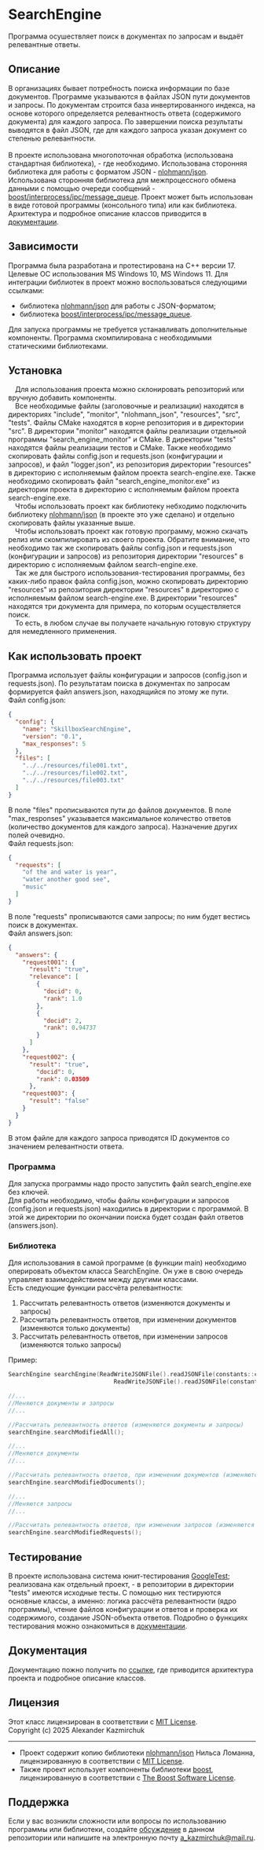 # SearchEngine

Программа осушествляет поиск в документах по запросам и выдаёт релевантные ответы.

## Описание

В организациях бывает потребность поиска информации по базе документов. Программе указываются в файлах JSON пути документов и запросы. По документам строится база инвертированного индекса, на основе которого определяется релевантность ответа (содержимого документа) для каждого запроса. По завершении поиска результаты выводятся в файл JSON, где для каждого запроса указан документ со степенью релевантности.\
\
В проекте использована многопоточная обработка (использована стандартная библиотека), - где необходимо. Использована сторонняя библиотека для работы с форматом JSON - [nlohmann/json](https://github.com/nlohmann/json/blob/develop/README.md). Использована сторонняя библиотека для межпроцессного обмена данными с помощью очереди сообщений - [boost/interprocess/ipc/message_queue](https://www.boost.org/doc/libs/master/doc/html/interprocess/synchronization_mechanisms.html#interprocess.synchronization_mechanisms.message_queue).
Проект может быть использован в виде готовой программы (консольного типа) или как библиотека. Архитектура и подробное описание классов приводится в [документации](./docs/ru/index.md).

## Зависимости

Программа была разработана и протестирована на С++ версии 17. Целевые ОС использования MS Windows 10, MS Windows 11. Для интеграции библиотек в проект можно воспользоваться следующими ссылками:
- библиотека [nlohmann/json](https://github.com/nlohmann/json/#integration) для работы с JSON-форматом;
- библиотека  [boost/interprocess/ipc/message_queue](https://www.boost.org/doc/libs/1_88_0/more/getting_started/windows.html).

Для запуска программы не требуется устанавливать дополнительные компоненты. Программа скомпилирована с необходимыми статическими библиотеками. 

## Установка

&emsp;Для использования проекта можно склонировать репозиторий или вручную добавить компоненты.\
&emsp;Все необходимые файлы (заголовочные и реализации) находятся в директориях "include", "monitor", "nlohmann_json", "resources", "src", "tests". Файлы CMake находятся в корне репозитория и в директории "src". В директории "monitor" находятся файлы реализации отдельной программы "search_engine_monitor" и CMake. В директории "tests" находятся файлы реализации тестов и CMake. Также необходимо скопировать файлы config.json и requests.json (конфигурации и запросов), и файл "logger.json", из репозитория директории "resources" в директорию с исполняемым файлом проекта search-engine.exe. Также необходимо скопировать файл "search_engine_monitor.exe" из директории проекта в директорию с исполняемым файлом проекта search-engine.exe.\
&emsp;Чтобы использовать проект как библиотеку небходимо подключить библиотеку [nlohmann/json](https://github.com/nlohmann/json/#integration) (в проекте это уже сделано) и отдельно скопировать файлы указанные выше.\
&emsp;Чтобы использовать проект как готовую программу, можно скачать релиз или скомпилировать из своего проекта. Обратите внимание, что необходимо так же скопировать файлы config.json и requests.json (конфигурации и запросов) из репозитория директории "resources" в директорию с исполняемым файлом search-engine.exe.\
&emsp;Так же для быстрого использования-тестирования программы, без каких-либо правок файла config.json, можно скопировать директорию "resources" из репозитория директории "resources" в директорию с исполняемым файлом search-engine.exe. В директории "resources" находятся три документа для примера, по которым осуществляется поиск.\
&emsp;То есть, в любом случае вы получаете начальную готовую структуру для немедленного применения.

## Как использовать проект

Программа использует файлы конфигурации и запросов (config.json и requests.json). По результатам поиска в документах по запросам формируется файл answers.json, находящийся по этому же пути.\
Файл config.json:
```json
{
  "config": {
    "name": "SkillboxSearchEngine",
    "version": "0.1",
    "max_responses": 5
  },
  "files": [
    "../../resources/file001.txt",
    "../../resources/file002.txt",
    "../../resources/file003.txt"
  ]
}
```
В поле "files" прописываются пути до файлов документов. В поле "max_responses" указывается максимальное количество ответов (количество документов для каждого запроса). Назначение других полей очевидно.
\
Файл requests.json:
```json
{
  "requests": [
    "of the and water is year",
    "water another good see",
    "music"
  ]
}
```
В поле "requests" прописываются сами запросы; по ним будет вестись поиск в документах.\
Файл answers.json:
```json
{
  "answers": {
    "request001": {
      "result": "true",
      "relevance": [
        {
          "docid": 0,
          "rank": 1.0
        },
        {
          "docid": 2,
          "rank": 0.94737
        }
      ]
    },
    "request002": {
      "result": "true",
        "docid": 0,
        "rank": 0.03509
      },
    "request003": {
      "result": "false"
    }
  }
}
```
В этом файле для каждого запроса приводятся ID документов со значением релевантности ответа.

### Программа

Для запуска программы надо просто запустить файл search_engine.exe без ключей.\
Для работы необходимо, чтобы файлы конфигурации и запросов (config.json и requests.json) находились в директории с программой. В этой же директории по окончании поиска будет создан файл ответов (answers.json).

### Библиотека

Для использования в самой программе (в функции main) необходимо оперировать объектом класса SearchEngine. Он уже в свою очередь управляет взаимодействием между другими классами.\
Есть следующие функции рассчёта релевантности:
1. Рассчитать релевантность ответов (изменяются документы и запросы)
2. Рассчитать релевантность ответов, при изменении документов (изменяются только документы)
3. Рассчитать релевантность ответов, при изменении запросов (изменяются только запросы)

Пример:
```cpp
SearchEngine searchEngine(ReadWriteJSONFile().readJSONFile(constants::configFilePath),
                              ReadWriteJSONFile().readJSONFile(constants::requestsFilePath));

//...
//Меняются документы и запросы
//...

//Рассчитать релевантность ответов (изменяются документы и запросы)
searchEngine.searchModifiedAll();

//...
//Меняются документы
//...

//Рассчитать релевантность ответов, при изменении документов (изменяются только документы)
searchEngine.searchModifiedDocuments();

//...
//Меняются запросы
//...

//Рассчитать релевантность ответов, при изменении запросов (изменяются только запросы)
searchEngine.searchModifiedRequests();
```

## Тестирование

В проекте использована система юнит-тестирования [GoogleTest](https://github.com/google/googletest); реализована как отдельный проект, - в репозитории в директории "tests" имеются исходные тесты. С помощью них тестируются основные классы, а именно: логика рассчёта релевантности (ядро программы), чтение файлов конфигурации и ответов и проверка их содержимого, создание JSON-объекта ответов. Подробно о функциях тестирования можно ознакомиться в [документации](./docs/ru/index.md). 

## Документация

Документацию пожно получить по [ссылке](./docs/ru/index.md), где приводится архитектура проекта и подробное описание классов.

## Лицензия

Этот класс лицензирован в соответствии с [MIT License](https://opensource.org/licenses/MIT).\
Copyright (c) 2025 Alexander Kazmirchuk

* * *

- Проект содержит копию библиотеки [nlohmann/json](https://github.com/nlohmann/json) Нильса Ломанна, лицензированную в соответствии с [MIT License](https://opensource.org/licenses/MIT).
- Также проект использует компоненты библиотеки [boost](https://www.boost.org), лицензированную в соответствии с [The Boost Software License](https://www.boost.org/users/license.html).

## Поддержка

Если у вас возникли сложности или вопросы по использованию программы или библиотеки, создайте 
[обсуждение](https://github.com/AVKazmirchuk/SearchEngine/issues/new) в данном репозитории или напишите на электронную почту <a_kazmirchuk@mail.ru>.



